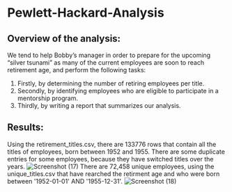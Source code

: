 # Pewlett-Hackard-Analysis
## Overview of the analysis:

We tend to help Bobby’s manager in order to prepare for the upcoming “silver tsunami” as many of the current employees are soon to reach retirement age, and perform the following tasks:

1. Firstly, by determining the number of retiring employees per title.
2. Secondly, by identifying employees who are eligible to participate in a mentorship program.
3. Thirdly, by writing a report that summarizes our analysis.

## Results:
Using the retirement_titles.csv, there are 133776 rows that contain all the titles of employees, born between 1952 and 1955. There are some duplicate entries for some employees, because they have switched titles over the years.
![Screenshot (17)](https://user-images.githubusercontent.com/73635290/219366908-0a7aa984-0d8f-48ee-855e-127d31fb66a9.png)
There are 72,458 unique employees, using the unique_titles.csv that have rearched the retirment age and who were born between '1952-01-01' AND '1955-12-31'. 
![Screenshot (18)](https://user-images.githubusercontent.com/73635290/219575931-838ff54b-608a-4dbd-a867-6d83b92baff5.png)
